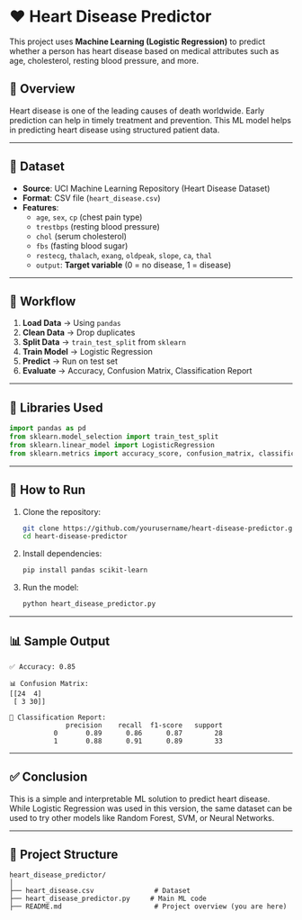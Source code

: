 
# ❤️ Heart Disease Predictor

This project uses **Machine Learning (Logistic Regression)** to predict whether a person has heart disease based on medical
attributes such as age, cholesterol, resting blood pressure, and more.

## 🧠 Overview

Heart disease is one of the leading causes of death worldwide. Early prediction can help in timely treatment and prevention.
This ML model helps in predicting heart disease using structured patient data.

---

## 📂 Dataset

- **Source**: UCI Machine Learning Repository (Heart Disease Dataset)
- **Format**: CSV file (`heart_disease.csv`)
- **Features**:
  - `age`, `sex`, `cp` (chest pain type)
  - `trestbps` (resting blood pressure)
  - `chol` (serum cholesterol)
  - `fbs` (fasting blood sugar)
  - `restecg`, `thalach`, `exang`, `oldpeak`, `slope`, `ca`, `thal`
  - `output`: **Target variable** (0 = no disease, 1 = disease)

---

## 🔁 Workflow

1. **Load Data** → Using `pandas`
2. **Clean Data** → Drop duplicates
3. **Split Data** → `train_test_split` from `sklearn`
4. **Train Model** → Logistic Regression
5. **Predict** → Run on test set
6. **Evaluate** → Accuracy, Confusion Matrix, Classification Report

---

## 🧪 Libraries Used

```python
import pandas as pd
from sklearn.model_selection import train_test_split
from sklearn.linear_model import LogisticRegression
from sklearn.metrics import accuracy_score, confusion_matrix, classification_report
````

---

## 🚀 How to Run

1. Clone the repository:

   ```bash
   git clone https://github.com/yourusername/heart-disease-predictor.git
   cd heart-disease-predictor
   ```

2. Install dependencies:

   ```bash
   pip install pandas scikit-learn
   ```

3. Run the model:

   ```bash
   python heart_disease_predictor.py
   ```

---

## 📊 Sample Output

```text
✅ Accuracy: 0.85

📊 Confusion Matrix:
[[24  4]
 [ 3 30]]

📄 Classification Report:
              precision    recall  f1-score   support
           0       0.89      0.86      0.87        28
           1       0.88      0.91      0.89        33
```

---

## ✅ Conclusion

This is a simple and interpretable ML solution to predict heart disease. While Logistic Regression was used in this version,
the same dataset can be used to try other models like Random Forest, SVM, or Neural Networks.

---

## 📁 Project Structure

```
heart_disease_predictor/
│
├── heart_disease.csv               # Dataset
├── heart_disease_predictor.py     # Main ML code
├── README.md                       # Project overview (you are here)
```

